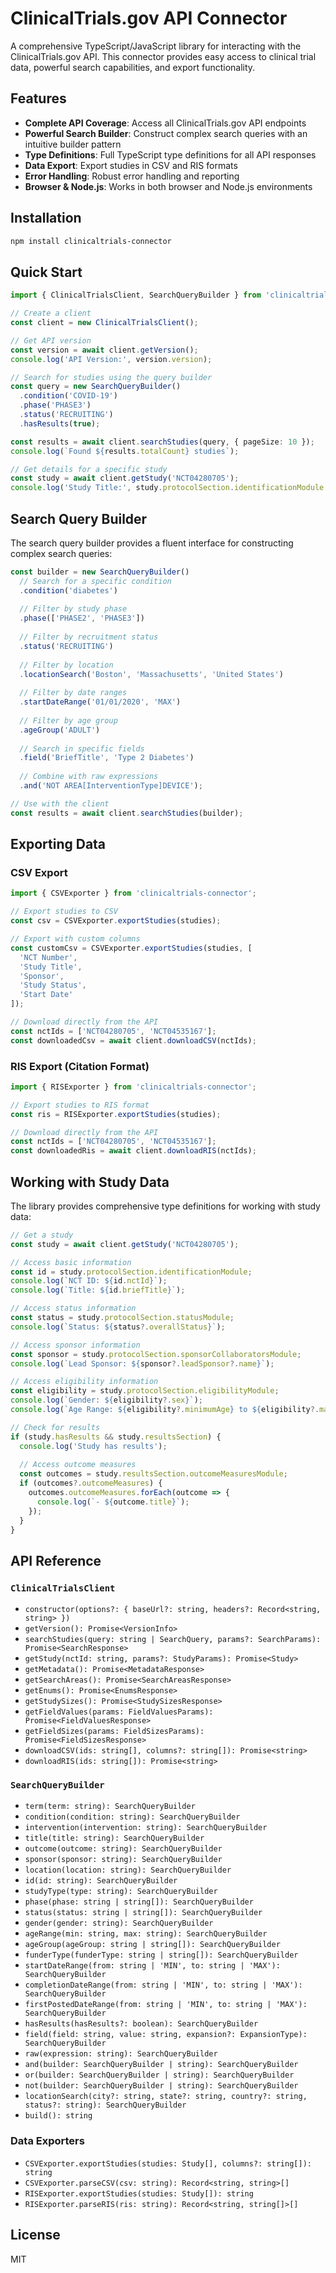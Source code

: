 # ClinicalTrials.gov API Connector

A comprehensive TypeScript/JavaScript library for interacting with the ClinicalTrials.gov API. This connector provides easy access to clinical trial data, powerful search capabilities, and export functionality.

## Features

- **Complete API Coverage**: Access all ClinicalTrials.gov API endpoints
- **Powerful Search Builder**: Construct complex search queries with an intuitive builder pattern
- **Type Definitions**: Full TypeScript type definitions for all API responses
- **Data Export**: Export studies in CSV and RIS formats
- **Error Handling**: Robust error handling and reporting
- **Browser & Node.js**: Works in both browser and Node.js environments

## Installation

```bash
npm install clinicaltrials-connector
```

## Quick Start

```typescript
import { ClinicalTrialsClient, SearchQueryBuilder } from 'clinicaltrials-connector';

// Create a client
const client = new ClinicalTrialsClient();

// Get API version
const version = await client.getVersion();
console.log('API Version:', version.version);

// Search for studies using the query builder
const query = new SearchQueryBuilder()
  .condition('COVID-19')
  .phase('PHASE3')
  .status('RECRUITING')
  .hasResults(true);

const results = await client.searchStudies(query, { pageSize: 10 });
console.log(`Found ${results.totalCount} studies`);

// Get details for a specific study
const study = await client.getStudy('NCT04280705');
console.log('Study Title:', study.protocolSection.identificationModule.briefTitle);
```

## Search Query Builder

The search query builder provides a fluent interface for constructing complex search queries:

```typescript
const builder = new SearchQueryBuilder()
  // Search for a specific condition
  .condition('diabetes')
  
  // Filter by study phase
  .phase(['PHASE2', 'PHASE3'])
  
  // Filter by recruitment status
  .status('RECRUITING')
  
  // Filter by location
  .locationSearch('Boston', 'Massachusetts', 'United States')
  
  // Filter by date ranges
  .startDateRange('01/01/2020', 'MAX')
  
  // Filter by age group
  .ageGroup('ADULT')
  
  // Search in specific fields
  .field('BriefTitle', 'Type 2 Diabetes')
  
  // Combine with raw expressions
  .and('NOT AREA[InterventionType]DEVICE');

// Use with the client
const results = await client.searchStudies(builder);
```

## Exporting Data

### CSV Export

```typescript
import { CSVExporter } from 'clinicaltrials-connector';

// Export studies to CSV
const csv = CSVExporter.exportStudies(studies);

// Export with custom columns
const customCsv = CSVExporter.exportStudies(studies, [
  'NCT Number',
  'Study Title',
  'Sponsor',
  'Study Status',
  'Start Date'
]);

// Download directly from the API
const nctIds = ['NCT04280705', 'NCT04535167'];
const downloadedCsv = await client.downloadCSV(nctIds);
```

### RIS Export (Citation Format)

```typescript
import { RISExporter } from 'clinicaltrials-connector';

// Export studies to RIS format
const ris = RISExporter.exportStudies(studies);

// Download directly from the API
const nctIds = ['NCT04280705', 'NCT04535167'];
const downloadedRis = await client.downloadRIS(nctIds);
```

## Working with Study Data

The library provides comprehensive type definitions for working with study data:

```typescript
// Get a study
const study = await client.getStudy('NCT04280705');

// Access basic information
const id = study.protocolSection.identificationModule;
console.log(`NCT ID: ${id.nctId}`);
console.log(`Title: ${id.briefTitle}`);

// Access status information
const status = study.protocolSection.statusModule;
console.log(`Status: ${status?.overallStatus}`);

// Access sponsor information
const sponsor = study.protocolSection.sponsorCollaboratorsModule;
console.log(`Lead Sponsor: ${sponsor?.leadSponsor?.name}`);

// Access eligibility information
const eligibility = study.protocolSection.eligibilityModule;
console.log(`Gender: ${eligibility?.sex}`);
console.log(`Age Range: ${eligibility?.minimumAge} to ${eligibility?.maximumAge}`);

// Check for results
if (study.hasResults && study.resultsSection) {
  console.log('Study has results');
  
  // Access outcome measures
  const outcomes = study.resultsSection.outcomeMeasuresModule;
  if (outcomes?.outcomeMeasures) {
    outcomes.outcomeMeasures.forEach(outcome => {
      console.log(`- ${outcome.title}`);
    });
  }
}
```

## API Reference

### `ClinicalTrialsClient`

- `constructor(options?: { baseUrl?: string, headers?: Record<string, string> })`
- `getVersion(): Promise<VersionInfo>`
- `searchStudies(query: string | SearchQuery, params?: SearchParams): Promise<SearchResponse>`
- `getStudy(nctId: string, params?: StudyParams): Promise<Study>`
- `getMetadata(): Promise<MetadataResponse>`
- `getSearchAreas(): Promise<SearchAreasResponse>`
- `getEnums(): Promise<EnumsResponse>`
- `getStudySizes(): Promise<StudySizesResponse>`
- `getFieldValues(params: FieldValuesParams): Promise<FieldValuesResponse>`
- `getFieldSizes(params: FieldSizesParams): Promise<FieldSizesResponse>`
- `downloadCSV(ids: string[], columns?: string[]): Promise<string>`
- `downloadRIS(ids: string[]): Promise<string>`

### `SearchQueryBuilder`

- `term(term: string): SearchQueryBuilder`
- `condition(condition: string): SearchQueryBuilder`
- `intervention(intervention: string): SearchQueryBuilder`
- `title(title: string): SearchQueryBuilder`
- `outcome(outcome: string): SearchQueryBuilder`
- `sponsor(sponsor: string): SearchQueryBuilder`
- `location(location: string): SearchQueryBuilder`
- `id(id: string): SearchQueryBuilder`
- `studyType(type: string): SearchQueryBuilder`
- `phase(phase: string | string[]): SearchQueryBuilder`
- `status(status: string | string[]): SearchQueryBuilder`
- `gender(gender: string): SearchQueryBuilder`
- `ageRange(min: string, max: string): SearchQueryBuilder`
- `ageGroup(ageGroup: string | string[]): SearchQueryBuilder`
- `funderType(funderType: string | string[]): SearchQueryBuilder`
- `startDateRange(from: string | 'MIN', to: string | 'MAX'): SearchQueryBuilder`
- `completionDateRange(from: string | 'MIN', to: string | 'MAX'): SearchQueryBuilder`
- `firstPostedDateRange(from: string | 'MIN', to: string | 'MAX'): SearchQueryBuilder`
- `hasResults(hasResults?: boolean): SearchQueryBuilder`
- `field(field: string, value: string, expansion?: ExpansionType): SearchQueryBuilder`
- `raw(expression: string): SearchQueryBuilder`
- `and(builder: SearchQueryBuilder | string): SearchQueryBuilder`
- `or(builder: SearchQueryBuilder | string): SearchQueryBuilder`
- `not(builder: SearchQueryBuilder | string): SearchQueryBuilder`
- `locationSearch(city?: string, state?: string, country?: string, status?: string): SearchQueryBuilder`
- `build(): string`

### Data Exporters

- `CSVExporter.exportStudies(studies: Study[], columns?: string[]): string`
- `CSVExporter.parseCSV(csv: string): Record<string, string>[]`
- `RISExporter.exportStudies(studies: Study[]): string`
- `RISExporter.parseRIS(ris: string): Record<string, string[]>[]`

## License

MIT